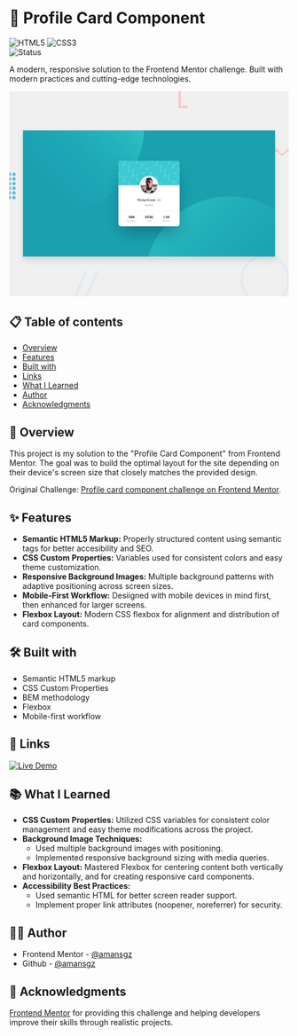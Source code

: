# 🚀 Profile Card Component

![HTML5](https://img.shields.io/badge/HTML5-E34F26?style=for-the-badge&logo=html5&logoColor=white) ![CSS3](https://img.shields.io/badge/CSS3-1572B6?style=for-the-badge&logoColor=white)  
![Status](https://img.shields.io/badge/Status-Completed-success?style=for-the-badge)

A modern, responsive solution to the Frontend Mentor challenge. Built with modern practices and cutting-edge technologies.

![Desktop preview](./design/preview.jpg)

## 📋 Table of contents

- [Overview](#-overview)
- [Features](#-features)
- [Built with](#-built-with)
- [Links](#-links)
- [What I Learned](#-what-i-learned)
- [Author](#-author)
- [Acknowledgments](#-acknowledgments)

## 📖 Overview

This project is my solution to the "Profile Card Component" from Frontend Mentor. The goal was to build the optimal layout for the site depending on their device's screen size that closely matches the provided design.

Original Challenge: [Profile card component challenge on Frontend Mentor](https://www.frontendmentor.io/challenges/profile-card-component-cfArpWshJ).

## ✨ Features

- **Semantic HTML5 Markup:** Properly structured content using semantic tags for better accesibility and SEO.
- **CSS Custom Properties:** Variables used for consistent colors and easy theme customization.
- **Responsive Background Images:** Multiple background patterns with adaptive positioning across screen sizes.
- **Mobile-First Workflow:** Desiigned with mobile devices in mind first, then enhanced for larger screens.
- **Flexbox Layout:** Modern CSS flexbox for alignment and distribution of card components.

## 🛠 Built with

- Semantic HTML5 markup
- CSS Custom Properties
- BEM methodology
- Flexbox
- Mobile-first workflow

## 🔗 Links

[![Live Demo](https://img.shields.io/badge/Demo-Live-green?style=for-the-badge)](https://profile-card-solution-css.netlify.app)

## 📚 What I Learned

- **CSS Custom Properties:** Utilized CSS variables for consistent color management and easy theme modifications across the project.
- **Background Image Techniques:**
  - Used multiple background images with positioning.
  - Implemented responsive background sizing with media queries.
- **Flexbox Layout:** Mastered Flexbox for centering content both vertically and horizontally, and for creating responsive card components.
- **Accessibility Best Practices:**
  - Used semantic HTML for better screen reader support.
  - Implement proper link attributes (noopener, noreferrer) for security.

## 👩‍💻 Author

- Frontend Mentor - [@amansgz](https://www.frontendmentor.io/profile/amansgz)
- Github - [@amansgz](https://www.github.com/amansgz)

## 🙌 Acknowledgments

[Frontend Mentor](https://www.frontendmentor.io) for providing this challenge and helping developers improve their skills through realistic projects.
